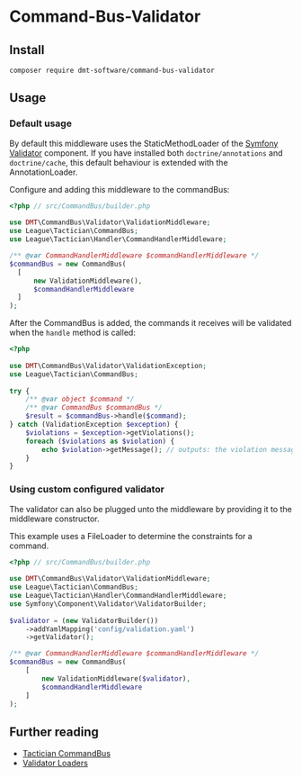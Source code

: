# Command-Bus-Validator

## Install
`composer require dmt-software/command-bus-validator`

## Usage

### Default usage

By default this middleware uses the StaticMethodLoader of the [Symfony Validator](https://symfony.com/doc/current/components/validator.html) component. 
If you have installed both `doctrine/annotations` and `doctrine/cache`, this default behaviour is extended with the AnnotationLoader.

Configure and adding this middleware to the commandBus:
```php
<?php // src/CommandBus/builder.php
      
use DMT\CommandBus\Validator\ValidationMiddleware;
use League\Tactician\CommandBus;
use League\Tactician\Handler\CommandHandlerMiddleware;

/** @var CommandHandlerMiddleware $commandHandlerMiddleware */
$commandBus = new CommandBus(
  [
      new ValidationMiddleware(),
      $commandHandlerMiddleware 
  ]
);
```
After the CommandBus is added, the commands it receives will be validated when the `handle` method is called:
```php
<?php
 
use DMT\CommandBus\Validator\ValidationException;
use League\Tactician\CommandBus;
 
try {
    /** @var object $command */
    /** @var CommandBus $commandBus */
    $result = $commandBus->handle($command);
} catch (ValidationException $exception) {
    $violations = $exception->getViolations();
    foreach ($violations as $violation) {
        echo $violation->getMessage(); // outputs: the violation message(s)
    }
}
```

### Using custom configured validator 

The validator can also be plugged unto the middleware by providing it to the middleware constructor.

This example uses a FileLoader to determine the constraints for a command.
```php
<?php // src/CommandBus/builder.php
 
use DMT\CommandBus\Validator\ValidationMiddleware;
use League\Tactician\CommandBus;
use League\Tactician\Handler\CommandHandlerMiddleware;
use Symfony\Component\Validator\ValidatorBuilder;
 
$validator = (new ValidatorBuilder())
    ->addYamlMapping('config/validation.yaml')
    ->getValidator();

/** @var CommandHandlerMiddleware $commandHandlerMiddleware */
$commandBus = new CommandBus(
    [
        new ValidationMiddleware($validator),
        $commandHandlerMiddleware 
    ]
);

```

## Further reading

- [Tactician CommandBus](http://tactician.thephpleague.com/)
- [Validator Loaders](https://symfony.com/doc/current/components/validator/resources.html)

